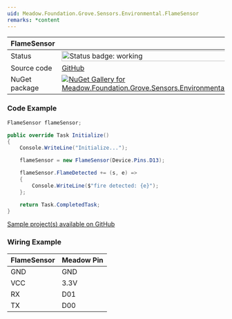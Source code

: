 ```yaml
---
uid: Meadow.Foundation.Grove.Sensors.Environmental.FlameSensor
remarks: *content
---
```


| FlameSensor | |
|--------|--------|
| Status | <img src="https://img.shields.io/badge/Working-brightgreen" style="width: auto; height: -webkit-fill-available;" alt="Status badge: working" /> |
| Source code | [GitHub](https://github.com/WildernessLabs/Meadow.Foundation.Grove/tree/main/Source/FlameSensor) |
| NuGet package | <a href="https://www.nuget.org/packages/Meadow.Foundation.Grove.Sensors.Environmental.FlameSensor/" target="_blank"><img src="https://img.shields.io/nuget/v/Meadow.Foundation.Grove.Sensors.Environmental.FlameSensor.svg?label=Meadow.Foundation.Grove.Sensors.Environmental.FlameSensor" alt="NuGet Gallery for Meadow.Foundation.Grove.Sensors.Environmental.FlameSensor" /></a> |

### Code Example

```csharp
FlameSensor flameSensor;

public override Task Initialize()
{
    Console.WriteLine("Initialize...");

    flameSensor = new FlameSensor(Device.Pins.D13);

    flameSensor.FlameDetected += (s, e) =>
    {
        Console.WriteLine($"fire detected: {e}");
    };

    return Task.CompletedTask;
}

```

[Sample project(s) available on GitHub](https://github.com/WildernessLabs/Meadow.Foundation.Grove/tree/main/Source/FlameSensor/Sample/FlameSensor_Sample)

### Wiring Example

| FlameSensor | Meadow Pin |
|--------|------------|
| GND    | GND        |
| VCC    | 3.3V       |
| RX     | D01        |
| TX     | D00        |
